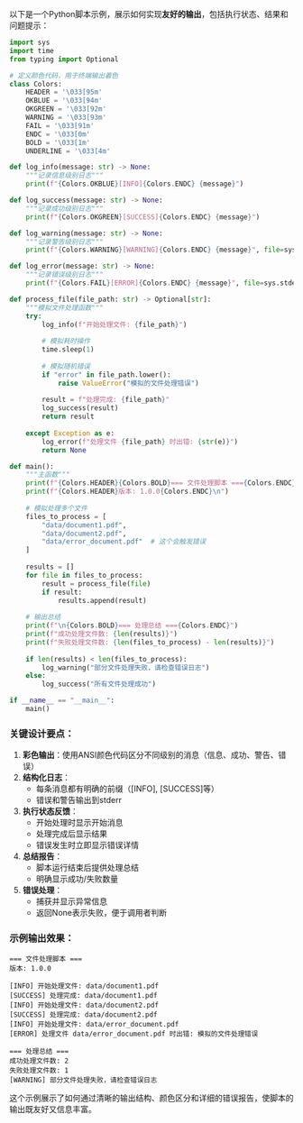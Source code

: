 


          

        
          

        
          
以下是一个Python脚本示例，展示如何实现**友好的输出**，包括执行状态、结果和问题提示：

```python:example_script.py
import sys
import time
from typing import Optional

# 定义颜色代码，用于终端输出着色
class Colors:
    HEADER = '\033[95m'
    OKBLUE = '\033[94m'
    OKGREEN = '\033[92m'
    WARNING = '\033[93m'
    FAIL = '\033[91m'
    ENDC = '\033[0m'
    BOLD = '\033[1m'
    UNDERLINE = '\033[4m'

def log_info(message: str) -> None:
    """记录信息级别日志"""
    print(f"{Colors.OKBLUE}[INFO]{Colors.ENDC} {message}")

def log_success(message: str) -> None:
    """记录成功级别日志"""
    print(f"{Colors.OKGREEN}[SUCCESS]{Colors.ENDC} {message}")

def log_warning(message: str) -> None:
    """记录警告级别日志"""
    print(f"{Colors.WARNING}[WARNING]{Colors.ENDC} {message}", file=sys.stderr)

def log_error(message: str) -> None:
    """记录错误级别日志"""
    print(f"{Colors.FAIL}[ERROR]{Colors.ENDC} {message}", file=sys.stderr)

def process_file(file_path: str) -> Optional[str]:
    """模拟文件处理函数"""
    try:
        log_info(f"开始处理文件: {file_path}")
        
        # 模拟耗时操作
        time.sleep(1)
        
        # 模拟随机错误
        if "error" in file_path.lower():
            raise ValueError("模拟的文件处理错误")
            
        result = f"处理完成: {file_path}"
        log_success(result)
        return result
        
    except Exception as e:
        log_error(f"处理文件 {file_path} 时出错: {str(e)}")
        return None

def main():
    """主函数"""
    print(f"{Colors.HEADER}{Colors.BOLD}=== 文件处理脚本 ==={Colors.ENDC}")
    print(f"{Colors.HEADER}版本: 1.0.0{Colors.ENDC}\n")
    
    # 模拟处理多个文件
    files_to_process = [
        "data/document1.pdf",
        "data/document2.pdf",
        "data/error_document.pdf"  # 这个会触发错误
    ]
    
    results = []
    for file in files_to_process:
        result = process_file(file)
        if result:
            results.append(result)
    
    # 输出总结
    print(f"\n{Colors.BOLD}=== 处理总结 ==={Colors.ENDC}")
    print(f"成功处理文件数: {len(results)}")
    print(f"失败处理文件数: {len(files_to_process) - len(results)}")
    
    if len(results) < len(files_to_process):
        log_warning("部分文件处理失败，请检查错误日志")
    else:
        log_success("所有文件处理成功")

if __name__ == "__main__":
    main()
```

### 关键设计要点：

1. **彩色输出**：使用ANSI颜色代码区分不同级别的消息（信息、成功、警告、错误）
2. **结构化日志**：
   - 每条消息都有明确的前缀（[INFO], [SUCCESS]等）
   - 错误和警告输出到stderr
3. **执行状态反馈**：
   - 开始处理时显示开始消息
   - 处理完成后显示结果
   - 错误发生时立即显示错误详情
4. **总结报告**：
   - 脚本运行结束后提供处理总结
   - 明确显示成功/失败数量
5. **错误处理**：
   - 捕获并显示异常信息
   - 返回None表示失败，便于调用者判断

### 示例输出效果：

```
=== 文件处理脚本 ===
版本: 1.0.0

[INFO] 开始处理文件: data/document1.pdf
[SUCCESS] 处理完成: data/document1.pdf
[INFO] 开始处理文件: data/document2.pdf
[SUCCESS] 处理完成: data/document2.pdf
[INFO] 开始处理文件: data/error_document.pdf
[ERROR] 处理文件 data/error_document.pdf 时出错: 模拟的文件处理错误

=== 处理总结 ===
成功处理文件数: 2
失败处理文件数: 1
[WARNING] 部分文件处理失败，请检查错误日志
```

这个示例展示了如何通过清晰的输出结构、颜色区分和详细的错误报告，使脚本的输出既友好又信息丰富。
        